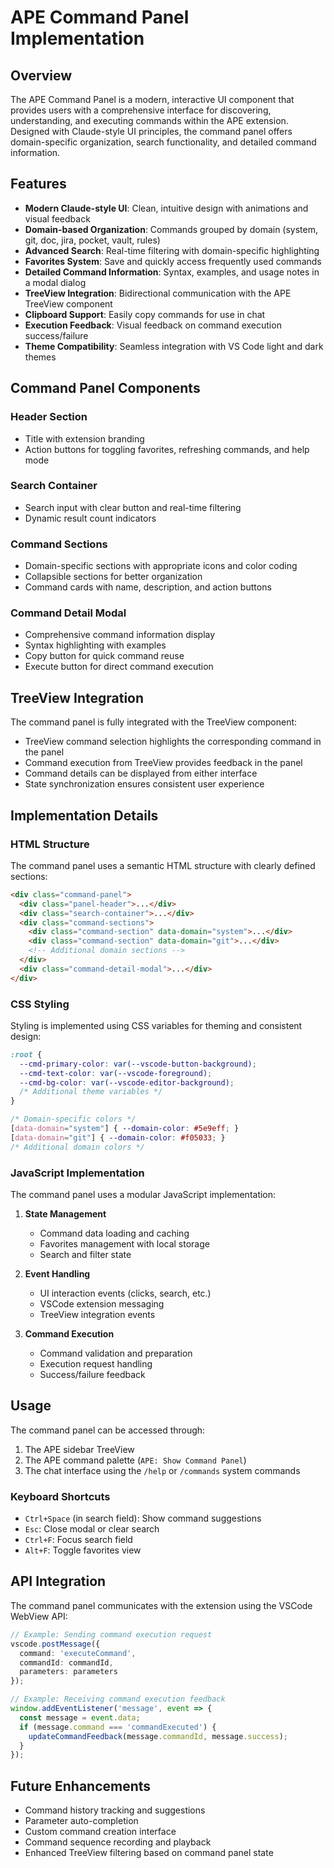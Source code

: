 # APE Command Panel Implementation

## Overview

The APE Command Panel is a modern, interactive UI component that provides users with a comprehensive interface for discovering, understanding, and executing commands within the APE extension. Designed with Claude-style UI principles, the command panel offers domain-specific organization, search functionality, and detailed command information.

## Features

- **Modern Claude-style UI**: Clean, intuitive design with animations and visual feedback
- **Domain-based Organization**: Commands grouped by domain (system, git, doc, jira, pocket, vault, rules)
- **Advanced Search**: Real-time filtering with domain-specific highlighting
- **Favorites System**: Save and quickly access frequently used commands
- **Detailed Command Information**: Syntax, examples, and usage notes in a modal dialog
- **TreeView Integration**: Bidirectional communication with the APE TreeView component
- **Clipboard Support**: Easily copy commands for use in chat
- **Execution Feedback**: Visual feedback on command execution success/failure
- **Theme Compatibility**: Seamless integration with VS Code light and dark themes

## Command Panel Components

### Header Section
- Title with extension branding
- Action buttons for toggling favorites, refreshing commands, and help mode

### Search Container
- Search input with clear button and real-time filtering
- Dynamic result count indicators

### Command Sections
- Domain-specific sections with appropriate icons and color coding
- Collapsible sections for better organization
- Command cards with name, description, and action buttons

### Command Detail Modal
- Comprehensive command information display
- Syntax highlighting with examples
- Copy button for quick command reuse
- Execute button for direct command execution

## TreeView Integration

The command panel is fully integrated with the TreeView component:

- TreeView command selection highlights the corresponding command in the panel
- Command execution from TreeView provides feedback in the panel
- Command details can be displayed from either interface
- State synchronization ensures consistent user experience

## Implementation Details

### HTML Structure
The command panel uses a semantic HTML structure with clearly defined sections:

```html
<div class="command-panel">
  <div class="panel-header">...</div>
  <div class="search-container">...</div>
  <div class="command-sections">
    <div class="command-section" data-domain="system">...</div>
    <div class="command-section" data-domain="git">...</div>
    <!-- Additional domain sections -->
  </div>
  <div class="command-detail-modal">...</div>
</div>
```

### CSS Styling
Styling is implemented using CSS variables for theming and consistent design:

```css
:root {
  --cmd-primary-color: var(--vscode-button-background);
  --cmd-text-color: var(--vscode-foreground);
  --cmd-bg-color: var(--vscode-editor-background);
  /* Additional theme variables */
}

/* Domain-specific colors */
[data-domain="system"] { --domain-color: #5e9eff; }
[data-domain="git"] { --domain-color: #f05033; }
/* Additional domain colors */
```

### JavaScript Implementation
The command panel uses a modular JavaScript implementation:

1. **State Management**
   - Command data loading and caching
   - Favorites management with local storage
   - Search and filter state

2. **Event Handling**
   - UI interaction events (clicks, search, etc.)
   - VSCode extension messaging
   - TreeView integration events

3. **Command Execution**
   - Command validation and preparation
   - Execution request handling
   - Success/failure feedback

## Usage

The command panel can be accessed through:

1. The APE sidebar TreeView
2. The APE command palette (`APE: Show Command Panel`)
3. The chat interface using the `/help` or `/commands` system commands

### Keyboard Shortcuts

- `Ctrl+Space` (in search field): Show command suggestions
- `Esc`: Close modal or clear search
- `Ctrl+F`: Focus search field
- `Alt+F`: Toggle favorites view

## API Integration

The command panel communicates with the extension using the VSCode WebView API:

```typescript
// Example: Sending command execution request
vscode.postMessage({
  command: 'executeCommand',
  commandId: commandId,
  parameters: parameters
});

// Example: Receiving command execution feedback
window.addEventListener('message', event => {
  const message = event.data;
  if (message.command === 'commandExecuted') {
    updateCommandFeedback(message.commandId, message.success);
  }
});
```

## Future Enhancements

- Command history tracking and suggestions
- Parameter auto-completion
- Custom command creation interface
- Command sequence recording and playback
- Enhanced TreeView filtering based on command panel state